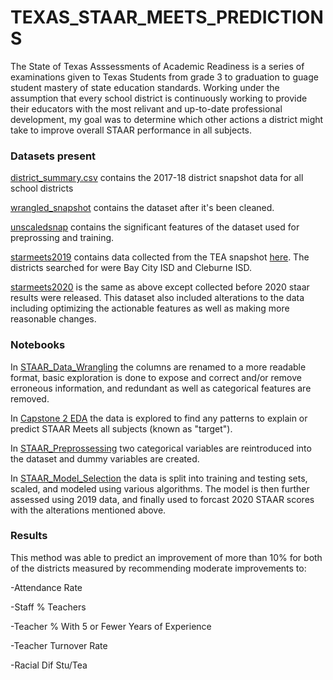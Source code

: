 # TEXAS_STAAR_MEETS_PREDICTIONS

The State of Texas Asssessments of Academic Readiness is a series of examinations given to Texas Students from grade 3 to graduation to guage student mastery of state education standards. Working under the assumption that every school district is continuously working to provide their educators with the most relivant and up-to-date professional development, my goal was to determine which other actions a district might take to improve overall STAAR performance in all subjects. 

### Datasets present

[district_summary.csv](https://github.com/jonarms/Capstone2/blob/e2e5252b7fb1a27194cbc3305383be1d5b3677c2/district_summary.csv) contains the 2017-18 district snapshot data for all school districts

[wrangled_snapshot](https://github.com/jonarms/Capstone2/blob/e2e5252b7fb1a27194cbc3305383be1d5b3677c2/wrangled_snapshot.csv) contains the dataset after it's been cleaned. 

[unscaledsnap](https://github.com/jonarms/Capstone2/blob/654187a824fc4272d220604c2b83aaa0e4ecb050/unscaledsnap.csv) contains the significant features of the dataset used for preprossing and training.

[starmeets2019](https://github.com/jonarms/Capstone2/blob/654187a824fc4272d220604c2b83aaa0e4ecb050/staar_meets_2019.csv) contains data collected from the TEA snapshot [here](https://tea.texas.gov/texas-schools/accountability/academic-accountability/performance-reporting/snapshot-school-district-profiles). The districts searched for were Bay City ISD and Cleburne ISD. 

[starmeets2020](https://github.com/jonarms/Capstone2/blob/654187a824fc4272d220604c2b83aaa0e4ecb050/staar_meets_2020.csv) is the same as above except collected before 2020 staar results were released. This dataset also included alterations to the data including optimizing the actionable features as well as making more reasonable changes. 

### Notebooks

In [STAAR_Data_Wrangling](https://github.com/jonarms/Capstone2/blob/361c9f6b2c28faba14df24dcd261bb847ec40aa0/STAAR_Data_Wrangling.ipynb) the columns are renamed to a more readable format, basic exploration is done to expose and correct and/or remove erroneous information, and redundant as well as categorical features are removed.

In [Capstone 2 EDA](https://github.com/jonarms/Capstone2/blob/361c9f6b2c28faba14df24dcd261bb847ec40aa0/Capstone%202%20EDA.ipynb) the data is explored to find any patterns to explain or predict STAAR Meets all subjects (known as "target"). 

In [STAAR_Preprossessing](https://github.com/jonarms/Capstone2/blob/20e7ffa9883684f51a610e11b770bda28a1d1946/STAAR_Preprocessing.ipynb) two categorical variables are reintroduced into the dataset and dummy variables are created. 

In [STAAR_Model_Selection](https://github.com/jonarms/Capstone2/blob/e2ef2ef5d0894eca758a66f68b54029b04f6d380/STAAR_Modeling_Selection.ipynb) the data is split into training and testing sets, scaled, and modeled using various algorithms. The model is then further assessed using 2019 data, and finally used to forcast 2020 STAAR scores with the alterations mentioned above.

### Results

This method was able to predict an improvement of more than 10% for both of the districts measured by recommending moderate improvements to:

-Attendance Rate

-Staff % Teachers

-Teacher % With 5 or Fewer Years of Experience

-Teacher Turnover Rate

-Racial Dif Stu/Tea
